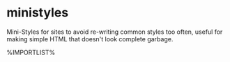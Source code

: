 # ministyles
Mini-Styles for sites to avoid re-writing common styles too often, useful for making simple HTML that doesn't look complete garbage.

%IMPORTLIST%

<style>
@import url(https://ministyles.astolfo.gay/background+inter-font-by-default+links.css);
</style>
